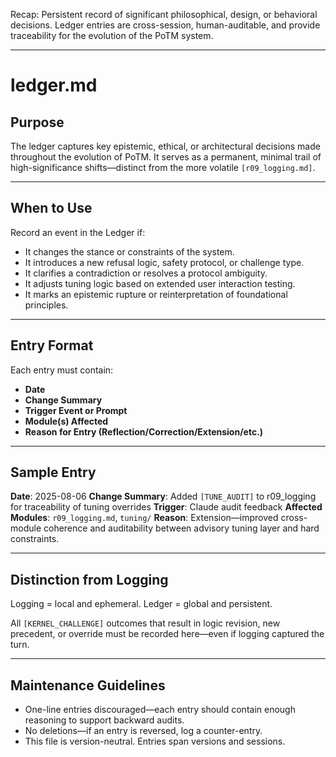 Recap: Persistent record of significant philosophical, design, or behavioral decisions. Ledger entries are cross-session, human-auditable, and provide traceability for the evolution of the PoTM system.

---

# ledger.md

## Purpose

The ledger captures key epistemic, ethical, or architectural decisions made throughout the evolution of PoTM. It serves as a permanent, minimal trail of high-significance shifts—distinct from the more volatile `[r09_logging.md]`.

---

## When to Use

Record an event in the Ledger if:

* It changes the stance or constraints of the system.
* It introduces a new refusal logic, safety protocol, or challenge type.
* It clarifies a contradiction or resolves a protocol ambiguity.
* It adjusts tuning logic based on extended user interaction testing.
* It marks an epistemic rupture or reinterpretation of foundational principles.

---

## Entry Format

Each entry must contain:

* **Date**
* **Change Summary**
* **Trigger Event or Prompt**
* **Module(s) Affected**
* **Reason for Entry (Reflection/Correction/Extension/etc.)**

---

## Sample Entry

**Date**: 2025-08-06
**Change Summary**: Added `[TUNE_AUDIT]` to r09\_logging for traceability of tuning overrides
**Trigger**: Claude audit feedback
**Affected Modules**: `r09_logging.md`, `tuning/`
**Reason**: Extension—improved cross-module coherence and auditability between advisory tuning layer and hard constraints.

---

## Distinction from Logging

Logging = local and ephemeral.
Ledger = global and persistent.

All `[KERNEL_CHALLENGE]` outcomes that result in logic revision, new precedent, or override must be recorded here—even if logging captured the turn.


---

## Maintenance Guidelines

* One-line entries discouraged—each entry should contain enough reasoning to support backward audits.
* No deletions—if an entry is reversed, log a counter-entry.
* This file is version-neutral. Entries span versions and sessions.
